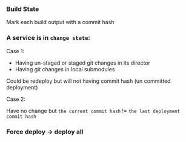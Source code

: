 ### Build State

Mark each build output with a commit hash

### A service is in `change state`:

Case 1:

- Having un-staged or staged git changes in its director
- Having git changes in local submodules

Could be redeploy but will not having commit hash (un committed deployment)

Case 2:

Have no change but `the current commit hash` != `the last deployment commit hash`

### Force deploy -> deploy all
